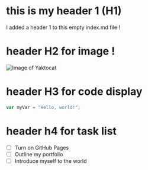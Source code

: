 # this is my header 1 (H1)

I added a header 1 to this empty index.md file !

# header H2 for image !
![Image of Yaktocat](https://octodex.github.com/images/yaktocat.png)

# header H3 for code display
``` javascript
var myVar = "Hello, world!";
```

# header h4 for task list
- [ ] Turn on GitHub Pages
- [ ] Outline my portfolio
- [ ] Introduce myself to the world
